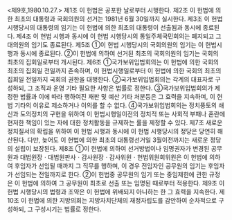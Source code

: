 <제9호,1980.10.27.>
제1조 이 헌법은 공포한 날로부터 시행한다.
제2조 이 헌법에 의한 최초의 대통령과 국회의원의 선거는 1981년 6월 30일까지 실시한다.
제3조 이 헌법 시행당시의 대통령의 임기는 이 헌법에 의한 최초의 대통령이 선출됨과 동시에 종료된다.
제4조 이 헌법 시행과 동시에 이 헌법 시행당시의 통일주체국민회의는 폐지되고 그 대의원의 임기도 종료된다.
제5조 ①이 헌법 시행당시의 국회의원의 임기는 이 헌법시행과 동시에 종료된다.
②이 헌법에 의하여 선거된 최초의 국회의원의 임기는 국회의 최초의 집회일로부터 개시된다.
제6조 ①국가보위입법회의는 이 헌법에 의한 국회의 최초의 집회일 전일까지 존속하며, 이 헌법시행일로부터 이 헌법에 의한 국회의 최초의 집회일 전일까지 국회의 권한을 대행한다.
②국가보위입법회의는 각계의 대표자로 구성하되, 그 조직과 운영 기타 필요한 사항은 법률로 정한다.
③국가보위입법회의가 제정한 법률과 이에 따라 행하여진 재판 및 예산 기타 처분등은 그 효력을 지속하며, 이 헌법 기타의 이유로 제소하거나 이의를 할 수 없다.
④국가보위입법회의는 정치풍토의 쇄신과 도의정치의 구현을 위하여 이 헌법시행일이전의 정치적 또는 사회적 부패나 혼란에 현저한 책임이 있는 자에 대한 정치활동을 규제하는 률을 제정할 수 있다.
제7조 새로운 정치질서의 확립을 위하여 이 헌법 시행과 동시에 이 헌법 시행당시의 정당은 당연히 해산된다. 다만, 늦어도 이 헌법에 의한 최초의 대통령선거일 3월이전까지는 새로운 정당의 설립이 보장된다.
제8조 ①이 헌법에 의하여 선거방법이나 임명권자가 변경된 공무원과 대법원장ㆍ대법원판사ㆍ감사원장ㆍ감사위원ㆍ헌법위원회위원은 이 헌법에 의하여 후임자가 선임될 때까지 그 직무를 행하며, 이 경우 전임자인 공무원의 임기는 후임자가 선임되는 전일까지로 한다.
②이 헌법중 공무원의 임기 또는 중임제한에 관한 규정은 이 헌법에 의하여 그 공무원이 최초로 선출 또는 임명된 때로부터 적용한다.
제9조 이 헌법 시행당시의 법령과 조약은 이 헌법에 위배되지 아니하는 한 그 효력을 지속한다.
제10조 이 헌법에 의한 지방의회는 지방자치단체의 재정자립도를 감안하여 순차적으로 구성하되, 그 구성시기는 법률로 정한다.
